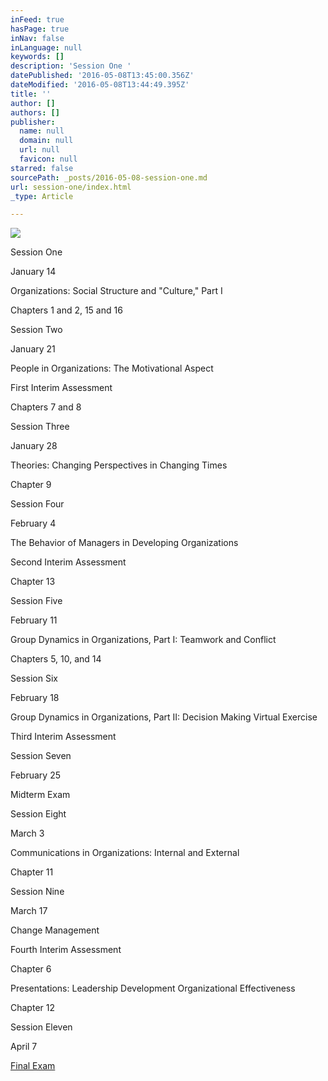 ```yaml
---
inFeed: true
hasPage: true
inNav: false
inLanguage: null
keywords: []
description: 'Session One '
datePublished: '2016-05-08T13:45:00.356Z'
dateModified: '2016-05-08T13:44:49.395Z'
title: ''
author: []
authors: []
publisher:
  name: null
  domain: null
  url: null
  favicon: null
starred: false
sourcePath: _posts/2016-05-08-session-one.md
url: session-one/index.html
_type: Article

---
```

![](https://the-grid-user-content.s3-us-west-2.amazonaws.com/995bd5e0-0f63-434d-9c64-68b1ab24ef43.jpg)

Session One 

January 14

Organizations: Social Structure and "Culture," Part I

Chapters 1 and 2, 15 and 16

Session Two 

January 21

People in Organizations: The Motivational Aspect

First Interim Assessment

Chapters 7 and 8

Session Three 

January 28

Theories: Changing Perspectives in Changing Times

Chapter 9

Session Four 

February 4

The Behavior of Managers in Developing Organizations

Second Interim Assessment

Chapter 13

Session Five 

February 11

Group Dynamics in Organizations, Part I: Teamwork and Conflict

Chapters 5, 10, and 14

Session Six 

February 18

Group Dynamics in Organizations, Part II: Decision Making Virtual Exercise

Third Interim Assessment

Session Seven 

February 25

Midterm Exam

Session Eight 

March 3

Communications in Organizations: Internal and External

Chapter 11

Session Nine

March 17

Change Management

Fourth Interim Assessment 

Chapter 6

Presentations: Leadership Development Organizational Effectiveness

Chapter 12

Session Eleven 

April 7

[][0]

[Final Exam][0]

[0]: http://bill.ipage.com/304/cfinal/